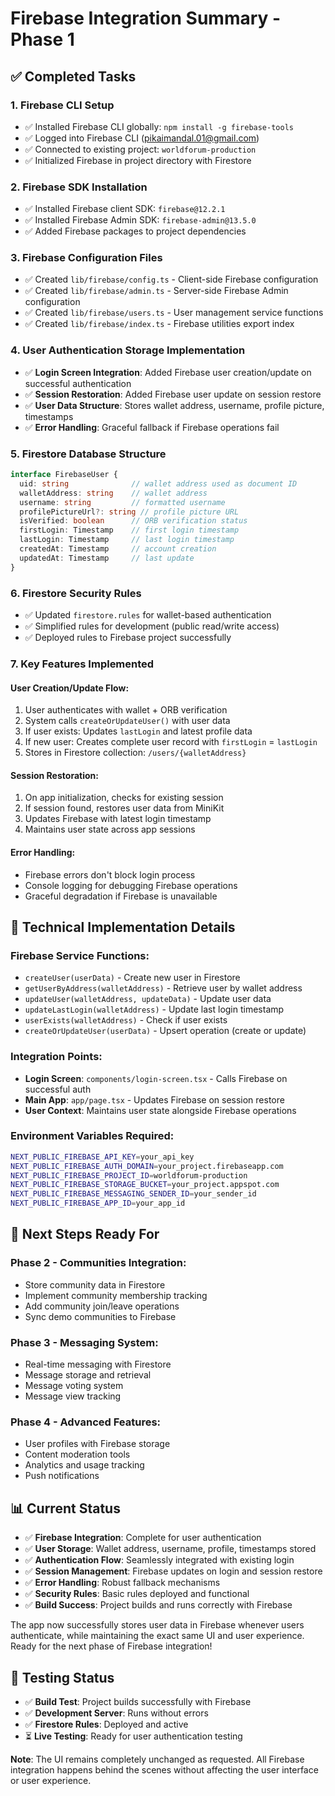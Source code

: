 # Firebase Integration Summary - Phase 1

## ✅ Completed Tasks

### 1. **Firebase CLI Setup**
- ✅ Installed Firebase CLI globally: `npm install -g firebase-tools`
- ✅ Logged into Firebase CLI (pikaimandal.01@gmail.com)
- ✅ Connected to existing project: `worldforum-production`
- ✅ Initialized Firebase in project directory with Firestore

### 2. **Firebase SDK Installation**
- ✅ Installed Firebase client SDK: `firebase@12.2.1`
- ✅ Installed Firebase Admin SDK: `firebase-admin@13.5.0`
- ✅ Added Firebase packages to project dependencies

### 3. **Firebase Configuration Files**
- ✅ Created `lib/firebase/config.ts` - Client-side Firebase configuration
- ✅ Created `lib/firebase/admin.ts` - Server-side Firebase Admin configuration
- ✅ Created `lib/firebase/users.ts` - User management service functions
- ✅ Created `lib/firebase/index.ts` - Firebase utilities export index

### 4. **User Authentication Storage Implementation**
- ✅ **Login Screen Integration**: Added Firebase user creation/update on successful authentication
- ✅ **Session Restoration**: Added Firebase user update on session restore
- ✅ **User Data Structure**: Stores wallet address, username, profile picture, timestamps
- ✅ **Error Handling**: Graceful fallback if Firebase operations fail

### 5. **Firestore Database Structure**
```typescript
interface FirebaseUser {
  uid: string              // wallet address used as document ID
  walletAddress: string    // wallet address
  username: string         // formatted username
  profilePictureUrl?: string // profile picture URL
  isVerified: boolean      // ORB verification status
  firstLogin: Timestamp    // first login timestamp
  lastLogin: Timestamp     // last login timestamp
  createdAt: Timestamp     // account creation
  updatedAt: Timestamp     // last update
}
```

### 6. **Firestore Security Rules**
- ✅ Updated `firestore.rules` for wallet-based authentication
- ✅ Simplified rules for development (public read/write access)
- ✅ Deployed rules to Firebase project successfully

### 7. **Key Features Implemented**

#### **User Creation/Update Flow:**
1. User authenticates with wallet + ORB verification
2. System calls `createOrUpdateUser()` with user data
3. If user exists: Updates `lastLogin` and latest profile data
4. If new user: Creates complete user record with `firstLogin` = `lastLogin`
5. Stores in Firestore collection: `/users/{walletAddress}`

#### **Session Restoration:**
1. On app initialization, checks for existing session
2. If session found, restores user data from MiniKit
3. Updates Firebase with latest login timestamp
4. Maintains user state across app sessions

#### **Error Handling:**
- Firebase errors don't block login process
- Console logging for debugging Firebase operations
- Graceful degradation if Firebase is unavailable

## 🔧 Technical Implementation Details

### **Firebase Service Functions:**
- `createUser(userData)` - Create new user in Firestore
- `getUserByAddress(walletAddress)` - Retrieve user by wallet address
- `updateUser(walletAddress, updateData)` - Update user data
- `updateLastLogin(walletAddress)` - Update last login timestamp
- `userExists(walletAddress)` - Check if user exists
- `createOrUpdateUser(userData)` - Upsert operation (create or update)

### **Integration Points:**
- **Login Screen**: `components/login-screen.tsx` - Calls Firebase on successful auth
- **Main App**: `app/page.tsx` - Updates Firebase on session restore
- **User Context**: Maintains user state alongside Firebase operations

### **Environment Variables Required:**
```bash
NEXT_PUBLIC_FIREBASE_API_KEY=your_api_key
NEXT_PUBLIC_FIREBASE_AUTH_DOMAIN=your_project.firebaseapp.com
NEXT_PUBLIC_FIREBASE_PROJECT_ID=worldforum-production
NEXT_PUBLIC_FIREBASE_STORAGE_BUCKET=your_project.appspot.com
NEXT_PUBLIC_FIREBASE_MESSAGING_SENDER_ID=your_sender_id
NEXT_PUBLIC_FIREBASE_APP_ID=your_app_id
```

## 🚀 Next Steps Ready For

### **Phase 2 - Communities Integration:**
- Store community data in Firestore
- Implement community membership tracking
- Add community join/leave operations
- Sync demo communities to Firebase

### **Phase 3 - Messaging System:**
- Real-time messaging with Firestore
- Message storage and retrieval
- Message voting system
- Message view tracking

### **Phase 4 - Advanced Features:**
- User profiles with Firebase storage
- Content moderation tools
- Analytics and usage tracking
- Push notifications

## 📊 Current Status

- ✅ **Firebase Integration**: Complete for user authentication
- ✅ **User Storage**: Wallet address, username, profile, timestamps stored
- ✅ **Authentication Flow**: Seamlessly integrated with existing login
- ✅ **Session Management**: Firebase updates on login and session restore
- ✅ **Error Handling**: Robust fallback mechanisms
- ✅ **Security Rules**: Basic rules deployed and functional
- ✅ **Build Success**: Project builds and runs correctly with Firebase

The app now successfully stores user data in Firebase whenever users authenticate, while maintaining the exact same UI and user experience. Ready for the next phase of Firebase integration!

## 🧪 Testing Status

- ✅ **Build Test**: Project builds successfully with Firebase
- ✅ **Development Server**: Runs without errors
- ✅ **Firestore Rules**: Deployed and active
- ⏳ **Live Testing**: Ready for user authentication testing

**Note**: The UI remains completely unchanged as requested. All Firebase integration happens behind the scenes without affecting the user interface or user experience.
